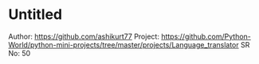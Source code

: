 # Untitled

Author: https://github.com/ashikurt77
Project: https://github.com/Python-World/python-mini-projects/tree/master/projects/Language_translator
SR No: 50